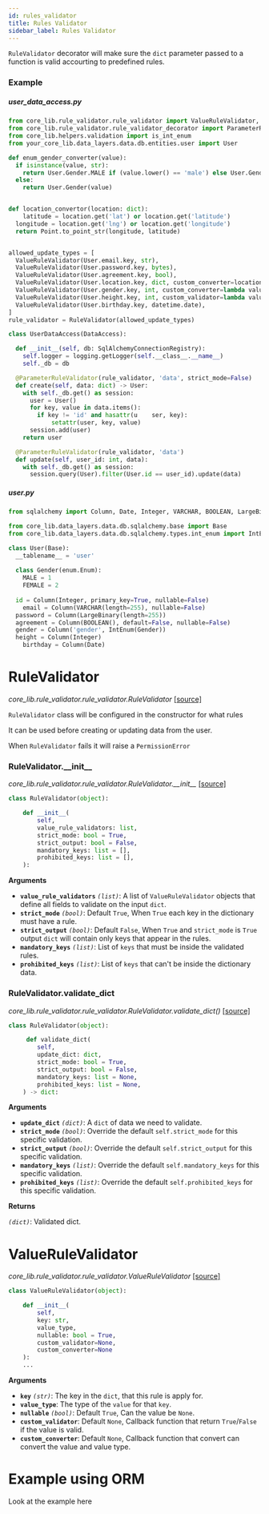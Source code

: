 ```yaml
---
id: rules_validator
title: Rules Validator
sidebar_label: Rules Validator
---
```


`RuleValidator` decorator will make sure the `dict` parameter passed to a function is valid accourting to predefined rules.

### Example

##### user_data_access.py

```python
from core_lib.rule_validator.rule_validator import ValueRuleValidator, RuleValidator
from core_lib.rule_validator.rule_validator_decorator import ParameterRuleValidator
from core_lib.helpers.validation import is_int_enum
from your_core_lib.data_layers.data.db.entities.user import User

def enum_gender_converter(value):
  if isinstance(value, str):
    return User.Gender.MALE if (value.lower() == 'male') else User.Gender.FEMALE
  else:
    return User.Gender(value)


def location_convertor(location: dict):
	latitude = location.get('lat') or location.get('latitude')
  longitude = location.get('lng') or location.get('longitude')
  return Point.to_point_str(longitude, latitude)


allowed_update_types = [
  ValueRuleValidator(User.email.key, str),
  ValueRuleValidator(User.password.key, bytes),
  ValueRuleValidator(User.agreement.key, bool),
  ValueRuleValidator(User.location.key, dict, custom_converter=location_convertor, custom_validator=location_validate),
  ValueRuleValidator(User.gender.key, int, custom_converter=lambda value: enum_gender_converter(value), custom_validator=lambda value: is_int_enum(value, User.Gender)),
  ValueRuleValidator(User.height.key, int, custom_validator=lambda value: True if value > 50 else False),
  ValueRuleValidator(User.birthday.key, datetime.date),
]
rule_validator = RuleValidator(allowed_update_types)

class UserDataAccess(DataAccess):

  def __init__(self, db: SqlAlchemyConnectionRegistry):
    self.logger = logging.getLogger(self.__class__.__name__)
    self._db = db

  @ParameterRuleValidator(rule_validator, 'data', strict_mode=False)
  def create(self, data: dict) -> User:
    with self._db.get() as session:
      user = User()
      for key, value in data.items():
        if key != 'id' and hasattr(u	ser, key):
            setattr(user, key, value)
      session.add(user)
    return user

  @ParameterRuleValidator(rule_validator, 'data')
  def update(self, user_id: int, data):
    with self._db.get() as session:
      session.query(User).filter(User.id == user_id).update(data)
```



##### user.py

```python
from sqlalchemy import Column, Date, Integer, VARCHAR, BOOLEAN, LargeBinary

from core_lib.data_layers.data.db.sqlalchemy.base import Base
from core_lib.data_layers.data.db.sqlalchemy.types.int_enum import IntEnum

class User(Base):
  __tablename__ = 'user'
  
  class Gender(enum.Enum):
    MALE = 1
    FEMALE = 2
    
  id = Column(Integer, primary_key=True, nullable=False)
	email = Column(VARCHAR(length=255), nullable=False)
  password = Column(LargeBinary(length=255))
  agreement = Column(BOOLEAN(), default=False, nullable=False)
  gender = Column('gender', IntEnum(Gender))
  height = Column(Integer)
	birthday = Column(Date)
```



# RuleValidator

*core_lib.rule_validator.rule_validator.RuleValidator* [[source]](https://github.com/shay-te/core-lib/blob/master/core_lib/rule_validator/rule_validator.py#L14)

`RuleValidator` class will be configured in the constructor for what rules 

It can be used before creating or updating data from the user.

When `RuleValidator` fails it will raise a `PermissionError` 



### RuleValidator.\_\_init\_\_

*core_lib.rule_validator.rule_validator.RuleValidator.\_\_init\_\_* [[source]](https://github.com/shay-te/core-lib/blob/master/core_lib/rule_validator/rule_validator.py#L15)

```python
class RuleValidator(object):

    def __init__(
        self,
        value_rule_validators: list,
        strict_mode: bool = True,
        strict_output: bool = False,
        mandatory_keys: list = [],
        prohibited_keys: list = [],
    ):
```

**Arguments**

- **`value_rule_validators`** *`(list)`*: A list of `ValueRuleValidator` objects that define all fields to validate on the input `dict`.
- **`strict_mode`** *`(bool)`*: Default `True`, When `True` each key in the dictionary must have a rule.
- **`strict_output`** *`(bool)`*: Default `False`, When `True` and `strict_mode` is `True` output `dict` will contain only keys that appear in the rules.
- **`mandatory_keys`** *`(list)`*: List of `keys` that must be inside the validated rules.
- **`prohibited_keys`** *`(list)`*: List of `keys` that can't be inside the dictionary data.

### RuleValidator.validate_dict

*core_lib.rule_validator.rule_validator.RuleValidator.validate_dict()* [[source]](https://github.com/shay-te/core-lib/blob/master/core_lib/rule_validator/rule_validator.py#L37)

```python
class RuleValidator(object):

     def validate_dict(
        self,
        update_dict: dict,
        strict_mode: bool = True,
        strict_output: bool = False,
        mandatory_keys: list = None,
        prohibited_keys: list = None,
    ) -> dict:
```

**Arguments**

- **`update_dict`** *`(dict)`*: A `dict` of data we need to validate.
- **`strict_mode`** *`(bool)`*: Override the default `self.strict_mode` for this specific validation.
- **`strict_output`** *`(bool)`*: Override the default `self.strict_output` for this specific validation.
- **`mandatory_keys`** *`(list)`*: Override the default `self.mandatory_keys` for this specific validation.
- **`prohibited_keys`** *`(list)`*: Override the default `self.prohibited_keys` for this specific validation.

**Returns**

*`(dict)`*: Validated dict.



# ValueRuleValidator

*core_lib.rule_validator.rule_validator.ValueRuleValidator* [[source]](https://github.com/shay-te/core-lib/blob/master/core_lib/rule_validator/rule_validator.py#L5)


```python
class ValueRuleValidator(object):

    def __init__(
        self, 
        key: str, 
        value_type, 
        nullable: bool = True, 
        custom_validator=None, 
        custom_converter=None
    ):
    ...
```


**Arguments**

- **`key`** *`(str)`*: The key in the `dict`, that this rule is apply for.
- **`value_type`**: The type of the `value` for that `key`.
- **`nullable`** *`(bool)`*: Default `True`, Can the value be `None`.
- **`custom_validator`**: Default `None`, Callback function that return `True`/`False` if the value is valid.
- **`custom_converter`**: Default `None`, Callback function that convert can convert the value and value type.

# Example using ORM

Look at the example here

